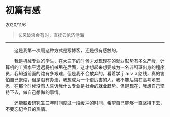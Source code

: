 # 初篇有感 #
2020/11/6  
> 长风破浪会有时，直挂云帆济沧海

----------

　　这是我第一次用这种方式是写博客，还是很有感触的。

　　我是机械专业的学生，在大三下的时候才发现现在的就业形势有多么严峻，计算机的工资水平远远将机械甩在后面，这才想起来想要成为一名非科班出身的程序员，我知道前面的路有多艰难，但是我不会放弃的，看着学ｊａｖａ路线，真的害怕自己退缩，但是没有办法，我想成为一个更厉害的人，我不能后悔在高考填志愿，在那个时候没有人告诉我什么专业是社会的就业趋势。但是现在，我想自己坚持下去，做自己想做的事情。

　　还能趁着研究生三年时间度过一段缓冲的时间，希望自己能够一直坚持下去，不要忘记今日的热情。
